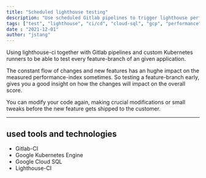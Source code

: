 ```yaml
---
title: "Scheduled lighthouse testing"
description: "Use scheduled Gitlab pipelines to trigger lighthouse performance tests"
tags: ["test", "lighthouse", "ci/cd", "cloud-sql", "gcp", "performance", "gitlab.com", "k8s"]
date : "2021-12-01"
author: "jstang"
---
```


Using lighthouse-ci together with Gitlab pipelines and custom Kubernetes runners
to be able to test every feature-branch of an given application.

The constant flow of changes and new features has an hughe impact on the measured
performance-index sometimes. So testing a feature-branch early, gives you a good insight
on how the changes will impact on the overall score.

You can modify your code again, making crucial modifications or small tweaks
before the new feature gets shipped to the customer.

---

## used tools and technologies

- Gitlab-CI
- Google Kubernetes Engine
- Google Cloud SQL
- Lighthouse-CI

